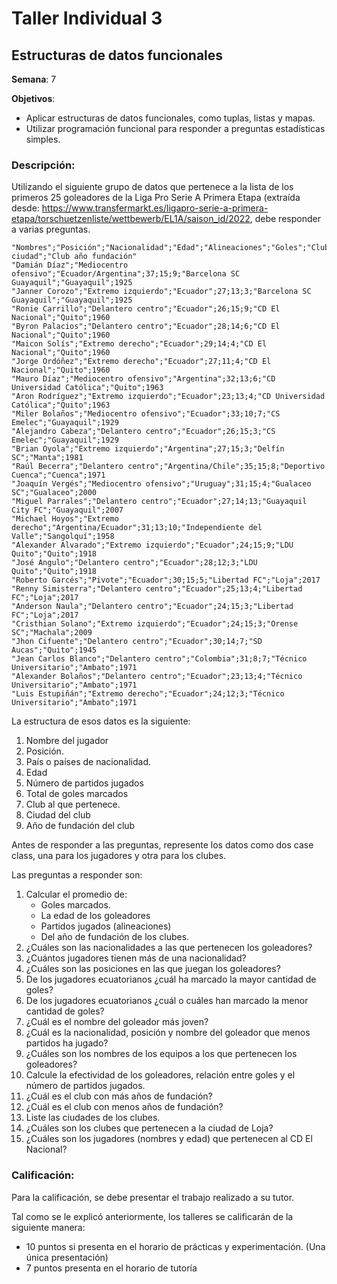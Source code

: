 # Taller Individual 3
## Estructuras de datos funcionales

**Semana**: 7

**Objetivos**:

- Aplicar estructuras de datos funcionales, como tuplas, listas y mapas.
- Utilizar programación funcional para responder a preguntas estadísticas simples.

### Descripción:

Utilizando el siguiente grupo de datos que pertenece a la lista de los primeros 25 goleadores de la Liga Pro Serie A Primera Etapa
(extraída desde: https://www.transfermarkt.es/ligapro-serie-a-primera-etapa/torschuetzenliste/wettbewerb/EL1A/saison_id/2022,
debe responder a varias preguntas.


```shell
"Nombres";"Posición";"Nacionalidad";"Edad";"Alineaciones";"Goles";"Club";"Club ciudad";"Club año fundación"
"Damián Díaz";"Mediocentro ofensivo";"Ecuador/Argentina";37;15;9;"Barcelona SC Guayaquil";"Guayaquil";1925
"Janner Corozo";"Extremo izquierdo";"Ecuador";27;13;3;"Barcelona SC Guayaquil";"Guayaquil";1925
"Ronie Carrillo";"Delantero centro";"Ecuador";26;15;9;"CD El Nacional";"Quito";1960
"Byron Palacios";"Delantero centro";"Ecuador";28;14;6;"CD El Nacional";"Quito";1960
"Maicon Solís";"Extremo derecho";"Ecuador";29;14;4;"CD El Nacional";"Quito";1960
"Jorge Ordóñez";"Extremo derecho";"Ecuador";27;11;4;"CD El Nacional";"Quito";1960
"Mauro Díaz";"Mediocentro ofensivo";"Argentina";32;13;6;"CD Universidad Católica";"Quito";1963
"Aron Rodríguez";"Extremo izquierdo";"Ecuador";23;13;4;"CD Universidad Católica";"Quito";1963
"Miler Bolaños";"Mediocentro ofensivo";"Ecuador";33;10;7;"CS Emelec";"Guayaquil";1929
"Alejandro Cabeza";"Delantero centro";"Ecuador";26;15;3;"CS Emelec";"Guayaquil";1929
"Brian Oyola";"Extremo izquierdo";"Argentina";27;15;3;"Delfín SC";"Manta";1981
"Raúl Becerra";"Delantero centro";"Argentina/Chile";35;15;8;"Deportivo Cuenca";"Cuenca";1971
"Joaquín Vergés";"Mediocentro ofensivo";"Uruguay";31;15;4;"Gualaceo SC";"Gualaceo";2000
"Miguel Parrales";"Delantero centro";"Ecuador";27;14;13;"Guayaquil City FC";"Guayaquil";2007
"Michael Hoyos";"Extremo derecho";"Argentina/Ecuador";31;13;10;"Independiente del Valle";"Sangolquí";1958
"Alexander Alvarado";"Extremo izquierdo";"Ecuador";24;15;9;"LDU Quito";"Quito";1918
"José Angulo";"Delantero centro";"Ecuador";28;12;3;"LDU Quito";"Quito";1918
"Roberto Garcés";"Pivote";"Ecuador";30;15;5;"Libertad FC";"Loja";2017
"Renny Simisterra";"Delantero centro";"Ecuador";25;13;4;"Libertad FC";"Loja";2017
"Anderson Naula";"Delantero centro";"Ecuador";24;15;3;"Libertad FC";"Loja";2017
"Cristhian Solano";"Extremo izquierdo";"Ecuador";24;15;3;"Orense SC";"Machala";2009
"Jhon Cifuente";"Delantero centro";"Ecuador";30;14;7;"SD Aucas";"Quito";1945
"Jean Carlos Blanco";"Delantero centro";"Colombia";31;8;7;"Técnico Universitario";"Ambato";1971
"Alexander Bolaños";"Delantero centro";"Ecuador";23;13;4;"Técnico Universitario";"Ambato";1971
"Luis Estupiñán";"Extremo derecho";"Ecuador";24;12;3;"Técnico Universitario";"Ambato";1971
```

La estructura de esos datos es la siguiente:

1. Nombre del jugador
2. Posición.
3. País o países de nacionalidad.
4. Edad
5. Número de partidos jugados
6. Total de goles marcados
7. Club al que pertenece.
8. Ciudad del club
9. Año de fundación del club

Antes de responder a las preguntas, represente los datos como dos case class, una para los jugadores y otra para los clubes.

Las preguntas a responder son:

1. Calcular el promedio de:
    - Goles marcados.
    - La edad de los goleadores
    - Partidos jugados (alineaciones)
	- Del año de fundación de los clubes.
2. ¿Cuáles son las nacionalidades a las que pertenecen los goleadores?
3. ¿Cuántos jugadores tienen más de una nacionalidad?
4. ¿Cuáles son las posiciones en las que juegan los goleadores?
5. De los jugadores ecuatorianos ¿cuál ha marcado la mayor cantidad de goles?
6. De los jugadores ecuatorianos ¿cuál o cuáles han marcado la menor cantidad de goles?
7. ¿Cuál es el nombre del goleador más joven?
8. ¿Cuál es la nacionalidad, posición y nombre del goleador que menos partidos ha jugado?
9. ¿Cuáles son los nombres  de los equipos a los que pertenecen los goleadores?
10. Calcule la efectividad de los goleadores, relación entre goles y el número de partidos jugados.
11. ¿Cuál es el club con más años de fundación?
12. ¿Cuál es el club con menos años de fundación?
13. Liste las ciudades de los clubes.
14. ¿Cuáles son los clubes que pertenecen a la ciudad de Loja?
15. ¿Cuáles son los jugadores (nombres y edad) que pertenecen al CD El Nacional?

### Calificación:

Para la calificación, se debe presentar el trabajo realizado a su tutor.

Tal como se le explicó anteriormente, los talleres se calificarán de la siguiente manera:
- 10 puntos si presenta en el horario de prácticas y experimentación. (Una única presentación)
- 7 puntos presenta en el horario de tutoría